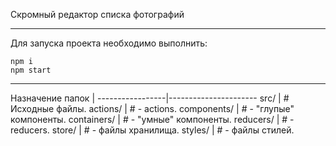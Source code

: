Скромный редактор списка фотографий
***
Для запуска проекта необходимо выполнить:
```
npm i
npm start
```
***
Назначение папок |
-----------------|----------------------
src/             |   # Исходные файлы.
  actions/       |   # - actions.
  components/    |   # - "глупые" компоненты.
  containers/    |   # - "умные" компоненты.
  reducers/      |   # - reducers.
  store/         |   # - файлы хранилища.
  styles/        |   # - файлы стилей.
